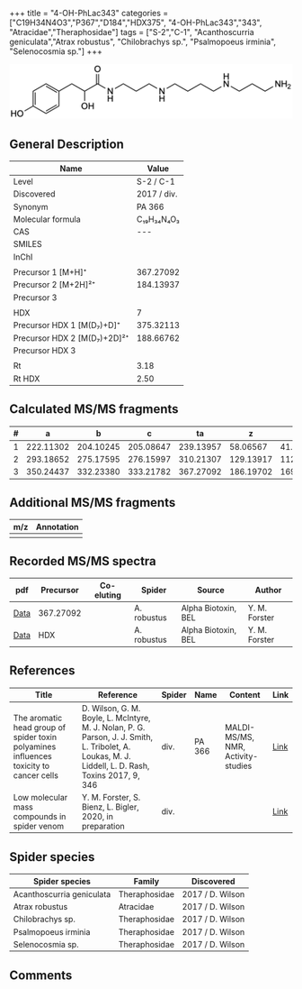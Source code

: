 +++
title = "4-OH-PhLac343"
categories = ["C19H34N4O3","P367","D184","HDX375",
"4-OH-PhLac343","343",
"Atracidae","Theraphosidae"]
tags = ["S-2","C-1",
"Acanthoscurria geniculata","Atrax robustus",
"Chilobrachys sp.",
"Psalmopoeus irminia",
"Selenocosmia sp."]
+++

![](/img/4-OH-PhLac343.png)

## General Description

| Name                        | Value       |
|-----------------------------|-------------|
| Level                       | S-2 / C-1   |
| Discovered                  | 2017 / div. |
| Synonym                     | PA 366      |
| Molecular formula           | C₁₉H₃₄N₄O₃  |
| CAS                         | ---         |
| SMILES |   |
| InChI  |   |
|                             |             |
| Precursor 1 [M+H]⁺          | 367.27092   |
| Precursor 2 [M+2H]²⁺        | 184.13937   |
| Precursor 3                 |             |
|                             |             |
| HDX                         | 7           |
| Precursor HDX 1 [M(D₇)+D]⁺   | 375.32113   |
| Precursor HDX 2 [M(D₇)+2D]²⁺ | 188.66762   |
| Precursor HDX 3             |             |
|                             |             |
| Rt                          | 3.18            |
| Rt HDX                      | 2.50            |

## Calculated MS/MS fragments

| # | a         | b         | c         | ta        | z         | y         | tz        |
|---|-----------|-----------|-----------|-----------|-----------|-----------|-----------|
| 1 | 222.11302 | 204.10245 | 205.08647 | 239.13957 | 58.06567  | 41.03912  | 75.09222  |
| 2 | 293.18652 | 275.17595 | 276.15997 | 310.21307 | 129.13917 | 112.11262 | 146.16572 |
| 3 | 350.24437 | 332.23380 | 333.21782 | 367.27092 | 186.19702 | 169.17047 | 203.22357 |

## Additional MS/MS fragments

| m/z | Annotation |
|-----|------------|
|     |            |

## Recorded MS/MS spectra

| pdf | Precursor | Co-eluting | Spider | Source | Author |
|-----|-----------|------------|--------|--------|--------|
| [Data](/pdf/A-robustus/367_4-OH-PhLac343_Ar.pdf)   | 367.27092 |            | A. robustus | Alpha Biotoxin, BEL  | Y. M. Forster |
| [Data](/pdf/A-robustus/367_4-OH-PhLac343_Ar_HDX.pdf)   | HDX |            | A. robustus | Alpha Biotoxin, BEL  | Y. M. Forster |

## References

| Title                                                                                  | Reference                                                                                                                                           | Spider | Name   | Content                            | Link                                          |
|----------------------------------------------------------------------------------------|-----------------------------------------------------------------------------------------------------------------------------------------------------|--------|--------|------------------------------------|-----------------------------------------------|
| The aromatic head group of spider toxin polyamines influences toxicity to cancer cells | D. Wilson, G. M. Boyle, L. McIntyre, M. J. Nolan, P. G. Parson, J. J. Smith, L. Tribolet, A. Loukas, M. J. Liddell, L. D. Rash, Toxins 2017, 9, 346 | div.   | PA 366 | MALDI-MS/MS, NMR, Activity-studies | [Link](https://doi.org/10.3390/toxins9110346) |
| Low molecular mass compounds in spider venom      | Y. M. Forster, S. Bienz, L. Bigler, 2020, in preparation          | div.       |   |   | [Link](unknown) |

## Spider species

| Spider species            | Family        | Discovered       |
|---------------------------|---------------|------------------|
| Acanthoscurria geniculata | Theraphosidae | 2017 / D. Wilson |
| Atrax robustus            | Atracidae     | 2017 / D. Wilson |
| Chilobrachys sp.          | Theraphosidae | 2017 / D. Wilson |
| Psalmopoeus irminia       | Theraphosidae | 2017 / D. Wilson |
| Selenocosmia sp.          | Theraphosidae | 2017 / D. Wilson |

## Comments